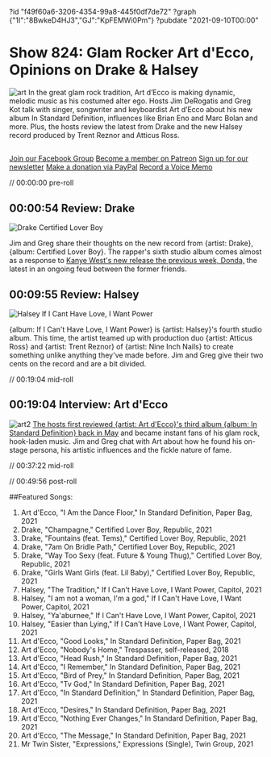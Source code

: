 ?id "f49f60a6-3206-4354-99a8-445f0df7de72"
?graph {"1I":"8BwkeD4HJ3","GJ":"KpFEMWi0Pm"}
?pubdate "2021-09-10T00:00"
# Show 824: Glam Rocker Art d'Ecco, Opinions on Drake & Halsey
![art](https://static.soundopinions.org/images/2021/art.jpeg)
In the great glam rock tradition, Art d’Ecco is making dynamic, melodic music as his costumed alter ego. Hosts Jim DeRogatis and Greg Kot talk with singer, songwriter and keyboardist Art d’Ecco about his new album In Standard Definition, influences like Brian Eno and Marc Bolan and more. Plus, the hosts review the latest from Drake and the new Halsey record produced by Trent Reznor and Atticus Ross. 

##
[Join our Facebook Group](https://bit.ly/3sivr9T)
[Become a member on Patreon](https://bit.ly/3slWZvc)
[Sign up for our newsletter](https://bit.ly/3eEvRnG)
[Make a donation via PayPal](https://bit.ly/3dmt9lU)
[Record a Voice Memo](https://bit.ly/2RyD5Ah)



// 00:00:00 pre-roll

## 00:00:54 Review: Drake

![Drake Certified Lover Boy](https://static.soundopinions.org/assets/824/1I4.jpg)

Jim and Greg share their thoughts on the new record from {artist: Drake}, {album: Certified Lover Boy}. The rapper's sixth studio album comes almost as a response to [Kanye West's new release the previous week, Donda,](https://soundopinions.org/show/823#donda-kanye-west) the latest in an ongoing feud between the former friends.



## 00:09:55 Review: Halsey

![Halsey If I Cant Have Love, I Want Power](https://static.soundopinions.org/assets/824/GJ2.jpg)

{album: If I Can't Have Love, I Want Power} is {artist: Halsey}'s fourth studio album. This time, the artist teamed up with production duo {artist: Atticus Ross} and {artist: Trent Reznor} of {artist: Nine Inch Nails} to create something unlike anything they've made before. Jim and Greg give their two cents on the record and are a bit divided.


// 00:19:04 mid-roll

## 00:19:04 Interview: Art d'Ecco
![art2](https://static.soundopinions.org/images/2021/press-photo-5.jpeg)
[The hosts first reviewed {artist: Art d'Ecco}'s third album {album: In Standard Definition} back in May](https://soundopinions.org/show/806#in-standard-definition-art-d-ecco) and became instant fans of his glam rock, hook-laden music. Jim and Greg chat with Art about how he found his on-stage persona, his artistic influences and the fickle nature of fame.



// 00:37:22 mid-roll

// 00:49:56 post-roll


##Featured Songs:

1. Art d'Ecco, "I Am the Dance Floor," In Standard Definition, Paper Bag, 2021
1. Drake, "Champagne," Certified Lover Boy, Republic, 2021
1. Drake, "Fountains (feat. Tems)," Certified Lover Boy, Republic, 2021
1. Drake, "7am On Bridle Path," Certified Lover Boy, Republic, 2021
1. Drake, "Way Too Sexy (feat. Future & Young Thug)," Certified Lover Boy, Republic, 2021
1. Drake, "Girls Want Girls (feat. Lil Baby)," Certified Lover Boy, Republic, 2021
1. Halsey, "The Tradition," If I Can't Have Love, I Want Power, Capitol, 2021
1. Halsey, "I am not a woman, I'm a god," If I Can't Have Love, I Want Power, Capitol, 2021
1. Halsey, "Ya'aburnee," If I Can't Have Love, I Want Power, Capitol, 2021
1. Halsey, "Easier than Lying," If I Can't Have Love, I Want Power, Capitol, 2021
1. Art d'Ecco, "Good Looks," In Standard Definition, Paper Bag, 2021
1. Art d'Ecco, "Nobody's Home," Trespasser, self-released, 2018
1. Art d'Ecco, "Head Rush," In Standard Definition, Paper Bag, 2021
1. Art d'Ecco, "I Remember," In Standard Definition, Paper Bag, 2021
1. Art d'Ecco, "Bird of Prey," In Standard Definition, Paper Bag, 2021
1. Art d'Ecco, "Tv God," In Standard Definition, Paper Bag, 2021
1. Art d'Ecco, "In Standard Definition," In Standard Definition, Paper Bag, 2021
1. Art d'Ecco, "Desires," In Standard Definition, Paper Bag, 2021
1. Art d'Ecco, "Nothing Ever Changes," In Standard Definition, Paper Bag, 2021
1. Art d'Ecco, "The Message," In Standard Definition, Paper Bag, 2021
1. Mr Twin Sister, "Expressions," Expressions (Single), Twin Group, 2021
